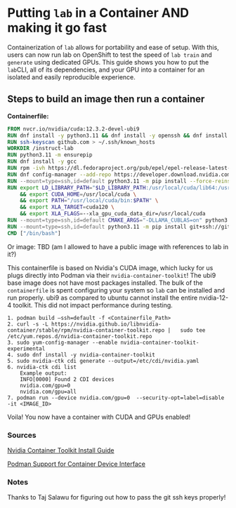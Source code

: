 # Putting `lab` in a Container AND making it go fast

Containerization of `lab` allows for portability and ease of setup. With this,
users can now run lab on OpenShift to test the speed of `lab train` and `generate`
using dedicated GPUs. This guide shows you how to put the `lab`CLI, all of its
dependencies, and your GPU into a container for an isolated and easily reproducible
experience.

## Steps to build an image then run a container

**Containerfile:**

```dockerfile
FROM nvcr.io/nvidia/cuda:12.3.2-devel-ubi9
RUN dnf install -y python3.11 && dnf install -y openssh && dnf install -y git && dnf install -y python3-pip && dnf install -y make automake gcc gcc-c++
RUN ssh-keyscan github.com > ~/.ssh/known_hosts
WORKDIR /instruct-lab
RUN python3.11 -m ensurepip
RUN dnf install -y gcc
RUN rpm -ivh https://dl.fedoraproject.org/pub/epel/epel-release-latest-9.noarch.rpm
RUN dnf config-manager --add-repo https://developer.download.nvidia.com/compute/cuda/repos/rhel9/x86_64/cuda-rhel9.repo && dnf repolist && dnf config-manager --set-enabled cuda-rhel9-x86_64 && dnf config-manager --set-enabled cuda && dnf config-manager --set-enabled epel && dnf update -y
RUN --mount=type=ssh,id=default python3.11 -m pip install --force-reinstall nvidia-cuda-nvcc-cu12 
RUN export LD_LIBRARY_PATH="$LD_LIBRARY_PATH:/usr/local/cuda/lib64:/usr/local/cuda/extras/CUPTI/lib64" \
    && export CUDA_HOME=/usr/local/cuda \
    && export PATH="/usr/local/cuda/bin:$PATH" \
    && export XLA_TARGET=cuda120 \
    && export XLA_FLAGS=--xla_gpu_cuda_data_dir=/usr/local/cuda
RUN --mount=type=ssh,id=default CMAKE_ARGS="-DLLAMA_CUBLAS=on" python3.11 -m pip install --force-reinstall --no-cache-dir llama-cpp-python 
RUN --mount=type=ssh,id=default python3.11 -m pip install git+ssh://git@github.com/instruct-lab/cli.git@stable
CMD ["/bin/bash"]
```

Or image: TBD (am I allowed to have a public image with references to lab in it?)

This containerfile is based on Nvidia's CUDA image, which lucky for us plugs
directly into Podman via their `nvidia-container-toolkit`! The ubi9 base image
does not have most packages installed. The bulk of the `containerfile` is spent
configuring your system so `lab` can be installed and run properly. ubi9 as compared
to ubuntu cannot install the entire nvidia-12-4 toolkit. This did not impact
performance during testing.

```shell
1. podman build –ssh=default -f <Containerfile_Path>
2. curl -s -L https://nvidia.github.io/libnvidia-container/stable/rpm/nvidia-container-toolkit.repo |   sudo tee /etc/yum.repos.d/nvidia-container-toolkit.repo
3. sudo yum-config-manager --enable nvidia-container-toolkit-experimental
4. sudo dnf install -y nvidia-container-toolkit
5. sudo nvidia-ctk cdi generate --output=/etc/cdi/nvidia.yaml
6. nvidia-ctk cdi list
    Example output: 
    INFO[0000] Found 2 CDI devices
    nvidia.com/gpu=0
    nvidia.com/gpu=all
7. podman run --device nvidia.com/gpu=0  --security-opt=label=disable -it <IMAGE_ID>
```

Voila! You now have a container with CUDA and GPUs enabled!

### Sources

[Nvidia Container Toolkit Install Guide](https://docs.nvidia.com/datacenter/cloud-native/container-toolkit/latest/install-guide.html)

[Podman Support for Container Device Interface](https://docs.nvidia.com/datacenter/cloud-native/container-toolkit/latest/cdi-support.html)

### Notes

Thanks to Taj Salawu for figuring out how to pass the git ssh keys properly!
